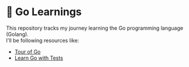 # 🐹 Go Learnings

This repository tracks my journey learning the Go programming language (Golang).  
I'll be following resources like:

- [Tour of Go](https://tour.golang.org)
- [Learn Go with Tests](https://quii.gitbook.io/learn-go-with-tests/)
